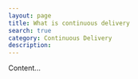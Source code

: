 ```yaml
---
layout: page
title: What is continuous delivery
search: true
category: Continuous Delivery
description: 
---
```



Content...